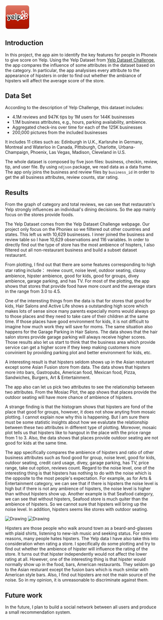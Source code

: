 <img src="yelp-icon.png" alt="Drawing" style="width: 80px;"/>

## Introduction



In this project, the app aim to identify the key features for people in Phoneix to give score on Yelp. Using the Yelp Dataset from [Yelp Dataset Challenge](https://www.yelp.com/dataset_challenge), the app compares the influence of some attributes in the dataset based on the category. In particular, the app analysises every attribute to the appearance of hipsters in order to find out whether the ambiance of hipsters will affect the average score of the store.


## Data Set
According to the description of Yelp Challenge, this dataset includes:

* 4.1M reviews and 947K tips by 1M users for 144K businesses
* 1.1M  business attributes, e.g., hours, parking availability, ambience.
* Aggregated check-ins over time for each of the 125K businesses
* 200,000 pictures from the included businesses

It includes 11 cities such as: Edinburgh in U.K., Karlsruhe in Germany, Montreal and Waterloo in Canada, Pittsburgh, Charlotte, Urbana-Champaign, Phoenix, Las Vegas, Madison, Cleveland in U.S. 

The whole dataset is composed by five json files: business, checkin, review, tip, and user file.  By using `ndjson` package, we read data as a data frame. The app only joins the business and review files by `business_id` in order to get the all business attributes, review counts, star rating. 


## Results
From the graph of category and total reviews, we can see that restauratn's Yelp strongly influences an individual's dining decisions. So the app mainly focus on the stores provide foods.

The Yelp Dataset comes from the Yelp Dataset Challenge webpage. Our project only focus on the Phoniex so we filltered out other countries and states. This left us with 10,629 businesses. I inner joined the business and review table so I have 10,629 observations and 116 variables. In order to directly find out the type of store has the most ambience of hispters, I also filtered out all non-restaurant business and build a subset dataset restaurant. 


From plotting, I find out that there are  some features corresponding to high star rating include： review count, noise level, outdoor seating, classy ambience, hipster ambience, good for kids, good for groups, divey ambience, garage parking, and has TV. For most of the plotting, the app shows that stores that provide food have more count and the average stars in the range from 3.0 to 4.5. 

One of the interesting things from the data is that for stores that good for kids, Hair Salons and Active Life shows a outstanding high score which makes lots of sense since many parents expecially moms would always go to those places and they need to take care of their children at the same time. If those places have good environment for kids, it is not difficult to imagine how much work they will save for moms. The same situation also happens for the Garage Parking in Hair Salons. The data shows that the hair salon stores provide garage parking will always receive higher scores. Those results also let us start to think that the business area which provide service can get a higher score if they keep making customers more convinient by providing parking plot and better environment for kids, etc.



A interesting result is that hipsters seldom shows up in the Asian resturant except some Asian Fusion store from data. The data shows that hipsters more into bars, Gastropubs, American food, Mexican food, Pizza, Sandwiches, Burgers, Art & Entertainment. 


The app also can let us pick two attributes to see the relationship between two attributes. From the Mosiac Plot, the app shows that places provide the outdoor seating will have more chance of ambience of hipsters. 


A strange finding is that the histogram shows that hipsters are fond of the place that good for groups, however, it does not show anyting from mosaic plotting. I cannot explain now why this is happening. But I am sure there must be some statistic insights about how we evalutate the  relationship between these two attributes in different type of plotting. Moreover, mosaic plot tells us that hipsters like to hangout in the place with the price range from 1 to 3. Also, the data shows that places provide outdoor seating are not good for kids at the same time. 


The app specifically compares the ambience of hipsters and ratio of other business attributes such as food good for group, noise level, good for kids, outdoor seating, credit card usage, divey, garage parking, has TV, price range, take out option, reviews count. Regard to the noise level, one of the interesting thing is that hipsters has nothing to do with the noise which is the opposite to the most people's expectation. For example, as for Arts & Entertainment category, we can see that if there is hipsters the noise level is high but if there is not any ambience of hipsters, the noise level is higher than without hipsters show up. Another example is that Seafood category, we can see that without hipsters, Seafood store is much quiter than the ambience of hipsters. So we cannot sure that hipsters will bring up the noise level. In addition, hipsters seems like stores with outdoor seating. 


<img src="https://i.guim.co.uk/img/static/sys-images/Guardian/Pix/pictures/2014/6/21/1403386083980/How-to-be-a-hipster-001.jpg?w=700&q=55&auto=format&usm=12&fit=max&s=a004b6f44e78444eab60d405db9d7294" alt="Drawing" style="width: 200px; display: inline;"/>


<img src="http://i.telegraph.co.uk/multimedia/archive/03046/hipster-tash_3046941b.jpg" alt="Drawing" style="width: 200px; display: inline;"/>





Hipsters are those people who walk around town as a beard-and-glasses with plaid shirts, listening to new-ish music and seeking status. For some reasons, many people hates hipsters. The Yelp data I have also take this into consideration when rating a store. I specifically do some plotting and try to find out whether the ambience of hipster will influence the rating of the store. It turns out that hipster independently would not affect the lower rating at all. However, one of the interesting thing is that hipster would normally show up in the food, bars, American restaurants. They seldom go to the Asian resturant except the fusion bars which is much similar with American style bars. Also, I find out hipsters are not the main source of the noise. So in my opinion, it is unreasonable to discriminate against them. 


## Future work
In the future, I plan to build a social network between all users and produce a small recommendation system.

















